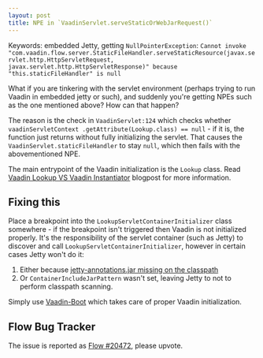 ```yaml
---
layout: post
title: NPE in `VaadinServlet.serveStaticOrWebJarRequest()`
---
```


Keywords: embedded Jetty, getting `NullPointerException`:
`Cannot invoke "com.vaadin.flow.server.StaticFileHandler.serveStaticResource(javax.servlet.http.HttpServletRequest, javax.servlet.http.HttpServletResponse)" because "this.staticFileHandler" is null`

What if you are tinkering with the servlet environment (perhaps
trying to run Vaadin in embedded jetty or such),
and suddenly you're getting NPEs such as the one mentioned above?
How can that happen?

The reason is the check in `VaadinServlet:124` which checks whether `vaadinServletContext
.getAttribute(Lookup.class) == null` - if it is, the function just returns without fully initializing the servlet.
That causes the `VaadinServlet.staticFileHandler` to stay `null`, which then fails
with the abovementioned NPE.

The main entrypoint of the Vaadin initialization is the `Lookup` class. Read
[Vaadin Lookup VS Vaadin Instantiator](../vaadin-lookup-vs-instantiator/) blogpost for
more information.

## Fixing this

Place a breakpoint into the `LookupServletContainerInitializer` class somewhere - if
the breakpoint isn't triggered then Vaadin is not initialized properly. It's the responsibility
of the servlet container (such as Jetty) to discover and call `LookupServletContainerInitializer`, however
in certain cases Jetty won't do it:

1. Either because [jetty-annotations.jar missing on the classpath](https://github.com/vaadin/flow/issues/15991#issuecomment-2373416535)
2. Or `ContainerIncludeJarPattern` wasn't set, leaving Jetty to not to perform classpath scanning.

Simply use [Vaadin-Boot](https://github.com/mvysny/vaadin-boot) which takes care of proper Vaadin initialization.

## Flow Bug Tracker

The issue is reported as [Flow #20472](https://github.com/vaadin/flow/issues/20472),
please upvote.
